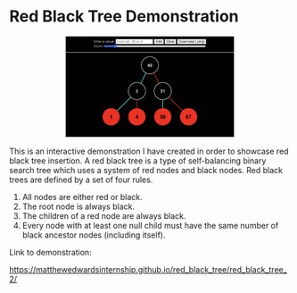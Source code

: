 # Red Black Tree Demonstration

<p align="center" width="100%"><img src="https://github.com/matthewedwardsinternship/red_black_tree/blob/main/red_black_tree_2/img/red_black_tree_example.png" style="width: 60%;"></p>

This is an interactive demonstration I have created in order to showcase red black tree insertion. A red black tree is a type of self-balancing binary search tree which uses a system of red nodes and black nodes. Red black trees are defined by a set of four rules.

1. All nodes are either red or black.
2. The root node is always black.
3. The children of a red node are always black.
4. Every node with at least one null child must have the same number of black ancestor nodes (including itself). 

Link to demonstration:

https://matthewedwardsinternship.github.io/red_black_tree/red_black_tree_2/
